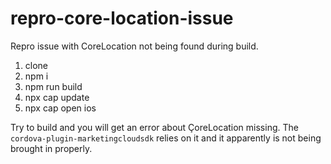 # repro-core-location-issue
Repro issue with CoreLocation not being found during build.

1. clone
1. npm i
1. npm run build
1. npx cap update
1. npx cap open ios

Try to build and you will get an error about ÇoreLocation missing. The `cordova-plugin-marketingcloudsdk` relies on it
and it apparently is not being brought in properly.
